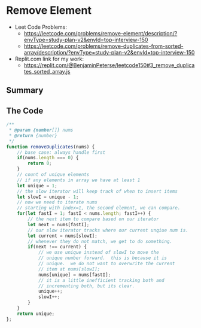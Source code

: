# Remove Element

- Leet Code Problems: 
    - https://leetcode.com/problems/remove-element/description/?envType=study-plan-v2&envId=top-interview-150
    - https://leetcode.com/problems/remove-duplicates-from-sorted-array/description/?envType=study-plan-v2&envId=top-interview-150
- Replit.com link for my work:
    - https://replit.com/@BenjaminPeterse/leetcode150#3_remove_duplicates_sorted_array.js

## Summary


## The Code

```javascript
/**
 * @param {number[]} nums
 * @return {number}
 */
function removeDuplicates(nums) {
    // base case: always handle first
    if(nums.length === 0) {
        return 0;
    }
    // count of unique elements
    // if any elements in array we have at least 1        
    let unique = 1; 
    // the slow iterator will keep track of when to insert items
    let slowI = unique - 1;
    // now we need to iterate nums
    // starting with index=1, the second element, we can compare.
    for(let fastI = 1; fastI < nums.length; fastI++) {
        // the next item to compare based on our iterator
        let next = nums[fastI];
        // our slow iterator tracks where our current unqiue num is.
        let current = nums[slowI];
        // whenever they do not match, we get to do something.
        if(next !== current) {
            // we use unique instead of slowI to move the 
            // unique number forward.  this is because it is 
            // unique.  we do not want to overwrite the current
            // item at nums[slowI];
            nums[unique] = nums[fastI];
            // it is a little inefficient tracking both and 
            // incrementing both, but its clear.
            unique++;
            slowI++;
        }        
    }
    return unique;
};
```